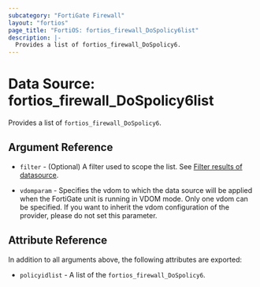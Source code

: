 ```yaml
---
subcategory: "FortiGate Firewall"
layout: "fortios"
page_title: "FortiOS: fortios_firewall_DoSpolicy6list"
description: |-
  Provides a list of fortios_firewall_DoSpolicy6.
---
```


# Data Source: fortios_firewall_DoSpolicy6list
Provides a list of `fortios_firewall_DoSpolicy6`.

## Argument Reference

* `filter` - (Optional) A filter used to scope the list. See [Filter results of datasource](https://registry.terraform.io/providers/poroping/fortios/latest/docs/guides/fgt_filter).

* `vdomparam` - Specifies the vdom to which the data source will be applied when the FortiGate unit is running in VDOM mode. Only one vdom can be specified. If you want to inherit the vdom configuration of the provider, please do not set this parameter.

## Attribute Reference

In addition to all arguments above, the following attributes are exported:

* `policyidlist` -  A list of the `fortios_firewall_DoSpolicy6`.
